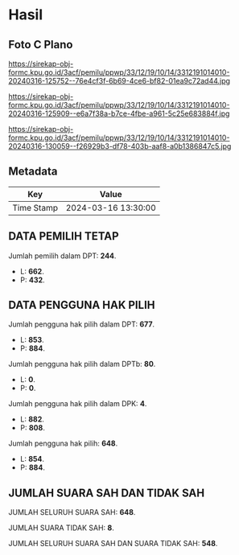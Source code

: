 # Hasil

## Foto C Plano

https://sirekap-obj-formc.kpu.go.id/3acf/pemilu/ppwp/33/12/19/10/14/3312191014010-20240316-125752--76e4cf3f-6b69-4ce6-bf82-01ea9c72ad44.jpg

https://sirekap-obj-formc.kpu.go.id/3acf/pemilu/ppwp/33/12/19/10/14/3312191014010-20240316-125909--e6a7f38a-b7ce-4fbe-a961-5c25e683884f.jpg

https://sirekap-obj-formc.kpu.go.id/3acf/pemilu/ppwp/33/12/19/10/14/3312191014010-20240316-130059--f26929b3-df78-403b-aaf8-a0b1386847c5.jpg


## Metadata

| Key        | Value               |
| ---------- | ------------------- |
| Time Stamp | 2024-03-16 13:30:00 |


## DATA PEMILIH TETAP

Jumlah pemilih dalam DPT: **244**.
 * L: **662**.
 * P: **432**.

## DATA PENGGUNA HAK PILIH

Jumlah pengguna hak pilih dalam DPT: **677**.
 * L: **853**.
 * P: **884**.

Jumlah pengguna hak pilih dalam DPTb: **80**.
 * L: **0**.
 * P: **0**.

Jumlah pengguna hak pilih dalam DPK: **4**.
 * L: **882**.
 * P: **808**.

Jumlah pengguna hak pilih: **648**.
 * L: **854**.
 * P: **884**.

## JUMLAH SUARA SAH DAN TIDAK SAH

JUMLAH SELURUH SUARA SAH: **648**.

JUMLAH SUARA TIDAK SAH: **8**.

JUMLAH SELURUH SUARA SAH DAN SUARA TIDAK SAH: **548**.


